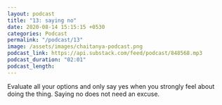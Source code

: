 ```yaml
---
layout: podcast
title: "13: saying no"
date: 2020-08-14 15:15:15 +0530
categories: Podcast
permalink: "/podcast/13"
image: /assets/images/chaitanya-podcast.png
podcast_link: https://api.substack.com/feed/podcast/848568.mp3
podcast_duration: "02:01"
podcast_length:
---
```

Evaluate all your options and only say yes when you strongly feel about doing the thing. Saying no does not need an excuse.